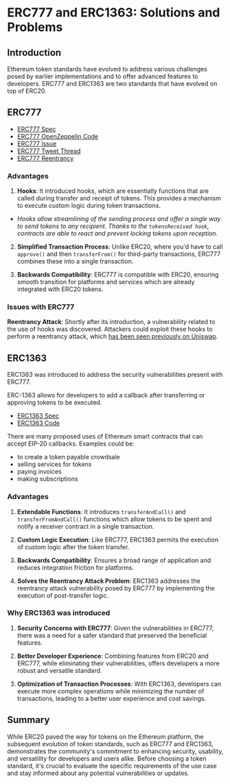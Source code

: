 # ERC777 and ERC1363: Solutions and Problems  

## Introduction  

Ethereum token standards have evolved to address various challenges posed by earlier implementations and to offer advanced features to developers. ERC777 and ERC1363 are two standards that have evolved on top of ERC20.

## ERC777  

- [ERC777 Spec](https://eips.ethereum.org/EIPS/eip-777)  
- [ERC777 OpenZeppelin Code](https://github.com/OpenZeppelin/openzeppelin-contracts/blob/release-v4.9/contracts/token/ERC777/ERC777.sol)  
- [ERC777 Issue](https://github.com/OpenZeppelin/openzeppelin-contracts/issues/2620)  
- [ERC777 Tweet Thread](https://twitter.com/dmihal/status/1251505373992845317)  
- [ERC777 Reentrancy](https://www.rareskills.io/post/where-to-find-solidity-reentrancy-attacks)  

### Advantages  

1. **Hooks**: It introduced hooks, which are essentially functions that are called during transfer and receipt of tokens. This provides a mechanism to execute custom logic during token transactions.  
- _Hooks allow streamlining of the sending process and offer a single way to send tokens to any recipient. Thanks to the `tokensReceived hook`, contracts are able to react and prevent locking tokens upon reception._  

2. **Simplified Transaction Process**: Unlike ERC20, where you'd have to call `approve()` and then `transferFrom()` for third-party transactions, ERC777 combines these into a single transaction.  

3. **Backwards Compatibility**: ERC777 is compatible with ERC20, ensuring smooth transition for platforms and services which are already integrated with ERC20 tokens.  

### Issues with ERC777  

**Reentrancy Attack**: Shortly after its introduction, a vulnerability related to the use of hooks was discovered. Attackers could exploit these hooks to perform a reentrancy attack, which [has been seen previously on Uniswap](https://blog.openzeppelin.com/exploiting-uniswap-from-reentrancy-to-actual-profit).  

## ERC1363  

ERC1363 was introduced to address the security vulnerabilities present with ERC777.  

ERC-1363 allows for developers to add a callback after transferring or approving tokens to be executed.  

- [ERC1363 Spec](https://eips.ethereum.org/EIPS/eip-1363)  
- [ERC1363 Code](https://github.com/vittominacori/erc1363-payable-token/tree/master/contracts/token/ERC1363)  

There are many proposed uses of Ethereum smart contracts that can accept EIP-20 callbacks. Examples could be:  
- to create a token payable crowdsale  
- selling services for tokens  
- paying invoices  
- making subscriptions  

### Advantages  

1. **Extendable Functions**: It introduces `transferAndCall()` and `transferFromAndCall()` functions which allow tokens to be spent and notify a receiver contract in a single transaction.  

2. **Custom Logic Execution**: Like ERC777, ERC1363 permits the execution of custom logic after the token transfer.  

3. **Backwards Compatibility**: Ensures a broad range of application and reduces integration friction for platforms.  

4. **Solves the Reentrancy Attack Problem**: ERC1363 addresses the reentrancy attack vulnerability posed by ERC777 by implementing the execution of post-transfer logic.  

### Why ERC1363 was introduced  

1. **Security Concerns with ERC777**: Given the vulnerabilities in ERC777, there was a need for a safer standard that preserved the beneficial features.  

2. **Better Developer Experience**: Combining features from ERC20 and ERC777, while eliminating their vulnerabilities, offers developers a more robust and versatile standard.  

3. **Optimization of Transaction Processes**: With ERC1363, developers can execute more complex operations while minimizing the number of transactions, leading to a better user experience and cost savings.  

## Summary  

While ERC20 paved the way for tokens on the Ethereum platform, the subsequent evolution of token standards, such as ERC777 and ERC1363, demonstrates the community's commitment to enhancing security, usability, and versatility for developers and users alike. Before choosing a token standard, it's crucial to evaluate the specific requirements of the use case and stay informed about any potential vulnerabilities or updates.  
